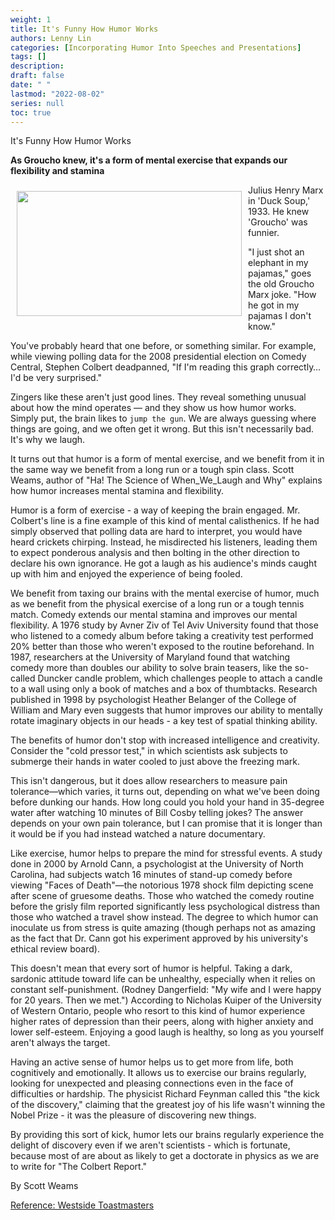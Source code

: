 ```yaml
---
weight: 1
title: It's Funny How Humor Works
authors: Lenny Lin
categories: [Incorporating Humor Into Speeches and Presentations]
tags: []
description: 
draft: false
date: " "
lastmod: "2022-08-02"
series: null
toc: true
---
```



It's Funny How Humor Works

**As Groucho knew, it's a form of mental exercise that expands our flexibility and stamina**  

<img width ="360" height= "200" src = "/docs/images/groucho_marx.jpg" style ="float: left" HSPACE="10" VSPACE="10"/>
Julius Henry Marx in 'Duck Soup,' 1933. He knew 'Groucho' was funnier.  

"I just shot an elephant in my pajamas," goes the old Groucho Marx joke. "How he got in my pajamas I don't know."

You've probably heard that one before, or something similar. For example, while viewing polling data for the 2008 presidential election on Comedy Central, Stephen Colbert deadpanned, "If I'm reading this graph correctly…I'd be very surprised."

Zingers like these aren't just good lines. They reveal something unusual about how the mind operates — and they show us how humor works. Simply put, the brain likes to `jump the gun`. We are always guessing where things are going, and we often get it wrong. But this isn't necessarily bad. It's why we laugh.

It turns out that humor is a form of mental exercise, and we benefit from it in the same way we benefit from a long run or a tough spin class. Scott Weams, author of "Ha! The Science of When_We_Laugh and Why" explains how humor increases mental stamina and flexibility.

Humor is a form of exercise - a way of keeping the brain engaged. Mr. Colbert's line is a fine example of this kind of mental calisthenics. If he had simply observed that polling data are hard to interpret, you would have heard crickets chirping. Instead, he misdirected his listeners, leading them to expect ponderous analysis and then bolting in the other direction to declare his own ignorance. He got a laugh as his audience's minds caught up with him and enjoyed the experience of being fooled.

We benefit from taxing our brains with the mental exercise of humor, much as we benefit from the physical exercise of a long run or a tough tennis match. Comedy extends our mental stamina and improves our mental flexibility. A 1976 study by Avner Ziv of Tel Aviv University found that those who listened to a comedy album before taking a creativity test performed 20% better than those who weren't exposed to the routine beforehand. In 1987, researchers at the University of Maryland found that watching comedy more than doubles our ability to solve brain teasers, like the so-called Duncker candle problem, which challenges people to attach a candle to a wall using only a book of matches and a box of thumbtacks. Research published in 1998 by psychologist Heather Belanger of the College of William and Mary even suggests that humor improves our ability to mentally rotate imaginary objects in our heads - a key test of spatial thinking ability.

The benefits of humor don't stop with increased intelligence and creativity. Consider the "cold pressor test," in which scientists ask subjects to submerge their hands in water cooled to just above the freezing mark.

This isn't dangerous, but it does allow researchers to measure pain tolerance—which varies, it turns out, depending on what we've been doing before dunking our hands. How long could you hold your hand in 35-degree water after watching 10 minutes of Bill Cosby telling jokes? The answer depends on your own pain tolerance, but I can promise that it is longer than it would be if you had instead watched a nature documentary.

Like exercise, humor helps to prepare the mind for stressful events. A study done in 2000 by Arnold Cann, a psychologist at the University of North Carolina, had subjects watch 16 minutes of stand-up comedy before viewing "Faces of Death"—the notorious 1978 shock film depicting scene after scene of gruesome deaths. Those who watched the comedy routine before the grisly film reported significantly less psychological distress than those who watched a travel show instead. The degree to which humor can inoculate us from stress is quite amazing (though perhaps not as amazing as the fact that Dr. Cann got his experiment approved by his university's ethical review board).

This doesn't mean that every sort of humor is helpful. Taking a dark, sardonic attitude toward life can be unhealthy, especially when it relies on constant self-punishment. (Rodney Dangerfield: "My wife and I were happy for 20 years. Then we met.") According to Nicholas Kuiper of the University of Western Ontario, people who resort to this kind of humor experience higher rates of depression than their peers, along with higher anxiety and lower self-esteem. Enjoying a good laugh is healthy, so long as you yourself aren't always the target.

Having an active sense of humor helps us to get more from life, both cognitively and emotionally. It allows us to exercise our brains regularly, looking for unexpected and pleasing connections even in the face of difficulties or hardship. The physicist Richard Feynman called this "the kick of the discovery," claiming that the greatest joy of his life wasn't winning the Nobel Prize - it was the pleasure of discovering new things.

By providing this sort of kick, humor lets our brains regularly experience the delight of discovery even if we aren't scientists - which is fortunate, because most of are about as likely to get a doctorate in physics as we are to write for "The Colbert Report."

By Scott Weams

[Reference: Westside Toastmasters](https://westsidetoastmasters.com/article_reference/humor.shtml)